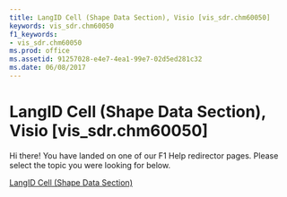 ```yaml
---
title: LangID Cell (Shape Data Section), Visio [vis_sdr.chm60050]
keywords: vis_sdr.chm60050
f1_keywords:
- vis_sdr.chm60050
ms.prod: office
ms.assetid: 91257028-e4e7-4ea1-99e7-02d5ed281c32
ms.date: 06/08/2017
---
```



# LangID Cell (Shape Data Section), Visio [vis_sdr.chm60050]

Hi there! You have landed on one of our F1 Help redirector pages. Please select the topic you were looking for below.

[LangID Cell (Shape Data Section)](http://msdn.microsoft.com/library/6bd2781a-d4e7-136f-8996-62ebc5f890ab%28Office.15%29.aspx)

